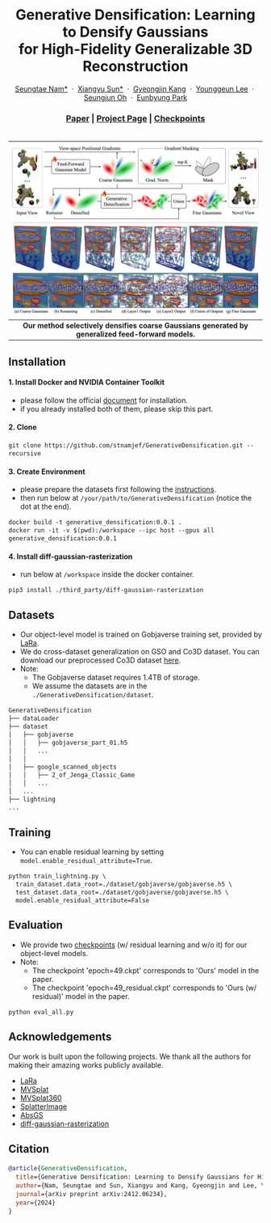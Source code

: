 <p align="center">
  <h1 align="center">
  Generative Densification: Learning to Densify Gaussians <br> for High-Fidelity Generalizable 3D Reconstruction
  </h1>
  <p align="center">
    <a href="https://github.com/stnamjef">Seungtae Nam*</a>
    &nbsp;·&nbsp;
    <a href="https://scholar.google.com/citations?user=VLzxTrAAAAAJ&hl=ko&oi=ao">Xiangyu Sun*</a>
    &nbsp;·&nbsp;
    <a href="https://github.com/Gynjn">Gyeongjin Kang</a>
    &nbsp;·&nbsp;
    <a href="https://github.com/Younggeun-L">Younggeun Lee</a>
    &nbsp;·&nbsp;
    <a href="https://github.com/ohsngjun">Seungjun Oh</a>
    &nbsp;·&nbsp;
    <a href="https://silverbottlep.github.io/">Eunbyung Park</a>
  </p>
  <h3 align="center">
  <a href="https://arxiv.org/abs/2412.06234">Paper</a> | 
  <a href="https://stnamjef.github.io/GenerativeDensification/">Project Page</a> |
  <a href="https://huggingface.co/Xiang12yu/GDM-object/tree/main">Checkpoints</a> 
  </h3>
  <div style="padding-top: 5px;"></div>
</p>

|![teaser](./assets/teaser.jpg)|
|:--:|
| **Our method selectively densifies coarse Gaussians generated by generalized feed-forward models.** |

## Installation
#### 1. Install Docker and NVIDIA Container Toolkit
* please follow the official [document](https://docs.nvidia.com/datacenter/cloud-native/container-toolkit/install-guide.html#docker) for installation.
* if you already installed both of them, please skip this part.

#### 2. Clone
```
git clone https://github.com/stnamjef/GenerativeDensification.git --recursive
```

#### 3. Create Environment
* please prepare the datasets first following the [instructions](#datasets).
* then run below at `/your/path/to/GenerativeDensification` (notice the dot at the end).
```
docker build -t generative_densification:0.0.1 .
docker run -it -v $(pwd):/workspace --ipc host --gpus all generative_densification:0.0.1
```

#### 4. Install diff-gaussian-rasterization
* run below at `/workspace` inside the docker container.
```
pip3 install ./third_party/diff-gaussian-rasterization
```

## Datasets
* Our object-level model is trained on Gobjaverse training set, provided by [LaRa](https://github.com/autonomousvision/LaRa?tab=readme-ov-file#dataset).
* We do cross-dataset generalization on GSO and Co3D dataset. You can download our preprocessed Co3D dataset [here](https://huggingface.co/datasets/Xiang12yu/Co3D/tree/main).
* Note: 
  * The Gobjaverse dataset requires 1.4TB of storage.
  * We assume the datasets are in the `./GenerativeDensification/dataset`.

```shell
GenerativeDensification
├── dataLoader
├── dataset
│   ├── gobjaverse
│   │   ├── gobjaverse_part_01.h5
│   │   ...
│   │
│   ├── google_scanned_objects
│   │   ├── 2_of_Jenga_Classic_Game
│   │   ...
│   ...
├── lightning
...
```

## Training
* You can enable residual learning by setting `model.enable_residual_attribute=True`.
```
python train_lightning.py \
  train_dataset.data_root=./dataset/gobjaverse/gobjaverse.h5 \
  test_dataset.data_root=./dataset/gobjaverse/gobjaverse.h5 \
  model.enable_residual_attribute=False
```

## Evaluation
* We provide two [checkpoints](https://huggingface.co/Xiang12yu/GDM-object/tree/main) (w/ residual learning and w/o it) for our object-level models.
* Note: 
  * The checkpoint 'epoch=49.ckpt' corresponds to 'Ours' model in the paper.
  * The checkpoint 'epoch=49_residual.ckpt' corresponds to 'Ours (w/ residual)' model in the paper.
```
python eval_all.py
```

## Acknowledgements
Our work is built upon the following projects.
We thank all the authors for making their amazing works publicly available.
* [LaRa](https://github.com/autonomousvision/LaRa)
* [MVSplat](https://github.com/donydchen/mvsplat)
* [MVSplat360](https://github.com/donydchen/mvsplat360)
* [SplatterImage](https://github.com/szymanowiczs/splatter-image)
* [AbsGS](https://github.com/TY424/AbsGS)
* [diff-gaussian-rasterization](https://github.com/ashawkey/diff-gaussian-rasterization)

## Citation
```bibtex
@article{GenerativeDensification,
  title={Generative Densification: Learning to Densify Gaussians for High-Fidelity Generalizable 3D Reconstruction}, 
  author={Nam, Seungtae and Sun, Xiangyu and Kang, Gyeongjin and Lee, Younggeun and Oh, Seungjun and Park, Eunbyung},
  journal={arXiv preprint arXiv:2412.06234},
  year={2024}
}
```

